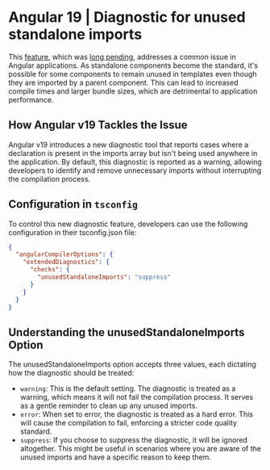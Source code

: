 # Angular 19 | Diagnostic for unused standalone imports

This [feature](https://github.com/angular/angular/pull/57605), which was [long pending](https://github.com/angular/angular/issues/46766), addresses a common issue in Angular applications. As standalone components become the standard, it's possible for some components to remain unused in templates even though they are imported by a parent component. This can lead to increased compile times and larger bundle sizes, which are detrimental to application performance.

## How Angular v19 Tackles the Issue

Angular v19 introduces a new diagnostic tool that reports cases where a declaration is present in the imports array but isn't being used anywhere in the application. By default, this diagnostic is reported as a warning, allowing developers to identify and remove unnecessary imports without interrupting the compilation process.

## Configuration in `tsconfig`

To control this new diagnostic feature, developers can use the following configuration in their tsconfig.json file:
```json
{
  "angularCompilerOptions": {
    "extendedDiagnostics": {
      "checks": {
        "unusedStandaloneImports": "suppress"
      }
    }
  }
}
```

## Understanding the unusedStandaloneImports Option

The unusedStandaloneImports option accepts three values, each dictating how the diagnostic should be treated:

- `warning`: This is the default setting. The diagnostic is treated as a warning, which means it will not fail the compilation process. It serves as a gentle reminder to clean up any unused imports.
- `error`: When set to error, the diagnostic is treated as a hard error. This will cause the compilation to fail, enforcing a stricter code quality standard.
- `suppress`: If you choose to suppress the diagnostic, it will be ignored altogether. This might be useful in scenarios where you are aware of the unused imports and have a specific reason to keep them.
